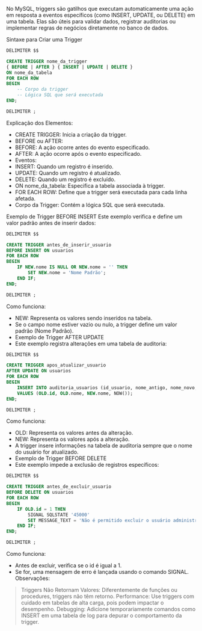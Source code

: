 No MySQL, triggers são gatilhos que executam automaticamente uma ação em resposta a eventos específicos 
(como INSERT, UPDATE, ou DELETE) em uma tabela. 
Elas são úteis para validar dados, registrar auditorias ou implementar regras de negócios diretamente no banco de dados.

Sintaxe para Criar uma Trigger
```sql
DELIMITER $$

CREATE TRIGGER nome_da_trigger
{ BEFORE | AFTER } { INSERT | UPDATE | DELETE }
ON nome_da_tabela
FOR EACH ROW
BEGIN
    -- Corpo da trigger
    -- Lógica SQL que será executada
END;

DELIMITER ;
```
Explicação dos Elementos:
- CREATE TRIGGER: Inicia a criação da trigger.
- BEFORE ou AFTER:
- BEFORE: A ação ocorre antes do evento especificado.
- AFTER: A ação ocorre após o evento especificado.
- Eventos:
- INSERT: Quando um registro é inserido.
- UPDATE: Quando um registro é atualizado.
- DELETE: Quando um registro é excluído.
- ON nome_da_tabela: Especifica a tabela associada à trigger.
- FOR EACH ROW: Define que a trigger será executada para cada linha afetada.
- Corpo da Trigger: Contém a lógica SQL que será executada.

Exemplo de Trigger BEFORE INSERT
Este exemplo verifica e define um valor padrão antes de inserir dados:
```sql
DELIMITER $$

CREATE TRIGGER antes_de_inserir_usuario
BEFORE INSERT ON usuarios
FOR EACH ROW
BEGIN
    IF NEW.nome IS NULL OR NEW.nome = '' THEN
        SET NEW.nome = 'Nome Padrão';
    END IF;
END;

DELIMITER ;
```
Como funciona:
- NEW: Representa os valores sendo inseridos na tabela.
- Se o campo nome estiver vazio ou nulo, a trigger define um valor padrão (Nome Padrão).
- Exemplo de Trigger AFTER UPDATE
- Este exemplo registra alterações em uma tabela de auditoria:

```sql
DELIMITER $$

CREATE TRIGGER apos_atualizar_usuario
AFTER UPDATE ON usuarios
FOR EACH ROW
BEGIN
    INSERT INTO auditoria_usuarios (id_usuario, nome_antigo, nome_novo, data_alteracao)
    VALUES (OLD.id, OLD.nome, NEW.nome, NOW());
END;

DELIMITER ;
```
Como funciona:
- OLD: Representa os valores antes da alteração.
- NEW: Representa os valores após a alteração.
- A trigger insere informações na tabela de auditoria sempre que o nome do usuário for atualizado.
- Exemplo de Trigger BEFORE DELETE
- Este exemplo impede a exclusão de registros específicos:

```sql
DELIMITER $$

CREATE TRIGGER antes_de_excluir_usuario
BEFORE DELETE ON usuarios
FOR EACH ROW
BEGIN
    IF OLD.id = 1 THEN
        SIGNAL SQLSTATE '45000'
        SET MESSAGE_TEXT = 'Não é permitido excluir o usuário administrador';
    END IF;
END;

DELIMITER ;
```
Como funciona:
- Antes de excluir, verifica se o id é igual a 1.
- Se for, uma mensagem de erro é lançada usando o comando SIGNAL.
Observações:
> Triggers Não Retornam Valores: Diferentemente de funções ou procedures, triggers não têm retorno.
> Performance: Use triggers com cuidado em tabelas de alta carga, pois podem impactar o desempenho.
> Debugging: Adicione temporariamente comandos como INSERT em uma tabela de log para depurar o comportamento da trigger.
